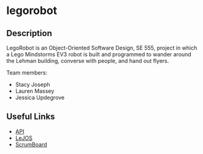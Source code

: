 # legorobot

## Description

LegoRobot is an Object-Oriented Software Design, SE 555, project in which a Lego Mindstorms EV3 robot is built and programmed to wander around the Lehman building, converse with people, and hand out flyers. 

Team members:

* Stacy Joseph 
* Lauren Massey
* Jessica Updegrove

## Useful Links
* [API](http://www.lejos.org/ev3/docs/)
* [LeJOS](http://www.lejos.org)
* [ScrumBoard](https://trello.com/b/KNaSt6sT/lego-robot)
